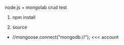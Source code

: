 node.js + mongolab crud test


1. npm install

2. source
  - //mongoose.connect("mongodb://");  <<< account
